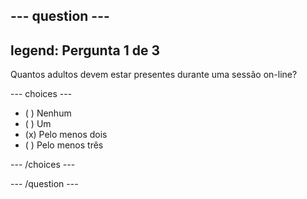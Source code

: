 --- question ---
---
legend: Pergunta 1 de 3
---

Quantos adultos devem estar presentes durante uma sessão on-line?

--- choices ---

- ( ) Nenhum
- ( ) Um
- (x) Pelo menos dois
- ( ) Pelo menos três

--- /choices ---

--- /question ---
